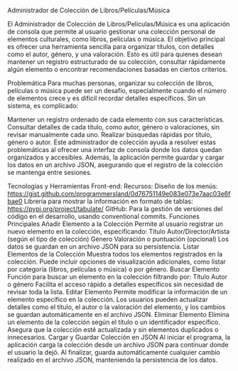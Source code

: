 Administrador de Colección de Libros/Películas/Música

El Administrador de Colección de Libros/Películas/Música es una aplicación de consola que permite al usuario gestionar una colección personal de elementos culturales, como libros, películas o música. El objetivo principal es ofrecer una herramienta sencilla para organizar títulos, con detalles como el autor, género, y una valoración. Esto es útil para quienes desean mantener un registro estructurado de su colección, consultar rápidamente algún elemento o encontrar recomendaciones basadas en ciertos criterios.



Problemática
Para muchas personas, organizar su colección de libros, películas o música puede ser un desafío, especialmente cuando el número de elementos crece y es difícil recordar detalles específicos. Sin un sistema, es complicado:

Mantener un registro ordenado de cada elemento con sus características.
Consultar detalles de cada título, como autor, género o valoraciones, sin revisar manualmente cada uno.
Realizar búsquedas rápidas por título, género o autor.
Este administrador de colección ayuda a resolver estas problemáticas al ofrecer una interfaz de consola donde los datos quedan organizados y accesibles. Además, la aplicación permite guardar y cargar los datos en un archivo JSON, asegurando que el registro de la colección se mantenga entre sesiones.



Tecnologías y Herramientas
Front-end: 
Recursos: 
Diseño de los menús: https://gist.github.com/programmersland/0d76751149e083e073e7aac03e6fbae0
Librería para mostrar la información en formato de tablas:  https://pypi.org/project/tabulate/
GitHub: Para la gestión de versiones del código en el desarrollo, usando conventional commits.
Funciones Principales
Añadir Elemento a la Colección
Permite al usuario registrar un nuevo elemento en la colección, especificando:
Título
Autor/Director/Artista (según el tipo de colección)
Género
Valoración o puntuación (opcional)
Los datos se guardan en un archivo JSON para su persistencia.
Listar Elementos de la Colección
Muestra todos los elementos registrados en la colección.
Puede incluir opciones de visualización adicionales, como listar por categoría (libros, películas o música) o por género.
Buscar Elemento
Función para buscar un elemento en la colección filtrando por:
Título
Autor o género
Facilita el acceso rápido a detalles específicos sin necesidad de revisar toda la lista.
Editar Elemento
Permite modificar la información de un elemento específico en la colección.
Los usuarios pueden actualizar detalles como el título, el autor o la valoración del elemento, y los cambios se guardan automáticamente en el archivo JSON.
Eliminar Elemento
Elimina un elemento de la colección según el título o un identificador específico.
Asegura que la colección esté actualizada y sin elementos duplicados o innecesarios.
Cargar y Guardar Colección en JSON
Al iniciar el programa, la aplicación carga la colección desde un archivo JSON para continuar donde el usuario la dejó.
Al finalizar, guarda automáticamente cualquier cambio realizado en el archivo JSON, manteniendo la persistencia de los datos.
